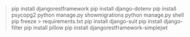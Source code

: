 > pip install djangorestframework
> pip install django-dotenv
> pip install psycopg2
> python manage.py showmigrations
> python manage.py shell
> pip freeze > requirements.txt
> pip install django-suit
> pip install django-filter 
> pip install pillow
> pip install djangorestframework-simplejwt